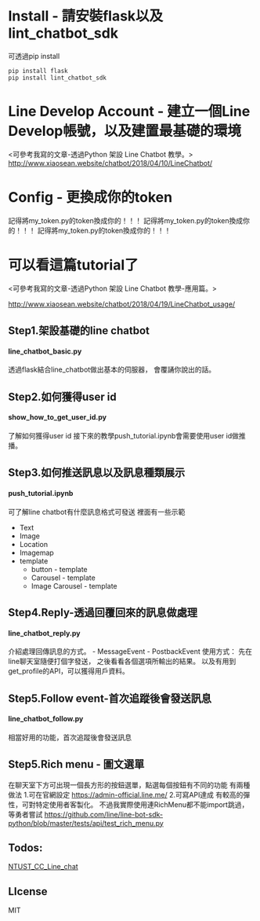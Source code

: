 # Install - 請安裝flask以及lint_chatbot_sdk
可透過pip install
~~~
pip install flask
pip install lint_chatbot_sdk
~~~

# Line Develop Account - 建立一個Line Develop帳號，以及建置最基礎的環境
<可參考我寫的文章-透過Python 架設 Line Chatbot 教學。>
http://www.xiaosean.website/chatbot/2018/04/10/LineChatbot/


# Config - 更換成你的token
記得將my_token.py的token換成你的！！！
記得將my_token.py的token換成你的！！！
記得將my_token.py的token換成你的！！！

# 可以看這篇tutorial了
<可參考我寫的文章-透過Python 架設 Line Chatbot 教學-應用篇。>

http://www.xiaosean.website/chatbot/2018/04/19/LineChatbot_usage/


## Step1.架設基礎的line chatbot
	
#### line_chatbot_basic.py

透過flask結合line_chatbot做出基本的伺服器，
會覆誦你說出的話。

## Step2.如何獲得user id	

#### show_how_to_get_user_id.py

了解如何獲得user id
接下來的教學push_tutorial.ipynb會需要使用user id做推播。

## Step3.如何推送訊息以及訊息種類展示	
	
#### push_tutorial.ipynb

可了解line chatbot有什麼訊息格式可發送
裡面有一些示範
- Text
- Image
- Location
- Imagemap
- template
	- button - template
	- Carousel - template
	- Image Carousel - template
## Step4.Reply-透過回覆回來的訊息做處理		

#### line_chatbot_reply.py

介紹處理回傳訊息的方式。
	- MessageEvent
	- PostbackEvent
	使用方式：
	先在line聊天室隨便打個字發送，
	之後看看各個選項所輸出的結果。
	以及有用到get_profile的API，可以獲得用戶資料。

## Step5.Follow event-首次追蹤後會發送訊息

#### line_chatbot_follow.py

相當好用的功能，首次追蹤後會發送訊息


## Step5.Rich menu - 圖文選單
在聊天室下方可出現一個長方形的按鈕選單，點選每個按鈕有不同的功能
有兩種做法 
	1.可在官網設定 
		https://admin-official.line.me/ 
	2.可寫API達成
		有較高的彈性，可對特定使用者客製化。
		不過我實際使用連RichMenu都不能import跳過，等勇者嘗試
		https://github.com/line/line-bot-sdk-python/blob/master/tests/api/test_rich_menu.py

## Todos:
[NTUST_CC_Line_chat]


## LIcense
MIT

[NTUST_CC_Line_chat]:https://github.com/xiaosean/NTUST_Line_Chatbot